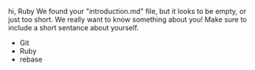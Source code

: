 hi, Ruby
We found your "introduction.md" file, but it looks to be empty, or just too short. We really want to know something about you! Make sure to include a short sentance about yourself.
* Git
* Ruby
* rebase

